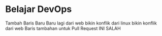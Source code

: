 # Belajar DevOps
Tambah Baris Baru
Baru lagi dari web 
bikin konflik dari linux
bikin konflik dari web
Baris tambahan untuk Pull Request
INI SALAH
